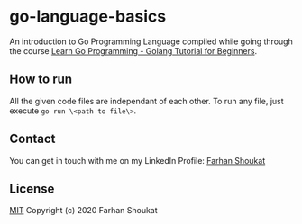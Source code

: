 # go-language-basics
An introduction to Go Programming Language compiled while going through the course [Learn Go Programming - Golang Tutorial for Beginners](https://www.youtube.com/watch?v=YS4e4q9oBaU).

## How to run
All the given code files are independant of each other. To run any file, just execute `go run \<path to file\>`.

## Contact
You can get in touch with me on my LinkedIn Profile: [Farhan Shoukat](https://www.linkedin.com/in/farhan-shoukat/)

## License
[MIT](../master/LICENSE)
Copyright (c) 2020 Farhan Shoukat
